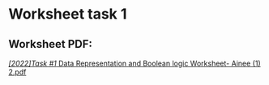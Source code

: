 # Worksheet task 1

## Worksheet PDF:

[_[2022]Task #1_ Data Representation and Boolean logic Worksheet- Ainee (1) 2.pdf](https://github.com/aineethitari/unit2_repo/files/9933938/_.2022.Task.1_.Data.Representation.and.Boolean.logic.Worksheet-.Ainee.1.2.pdf)
